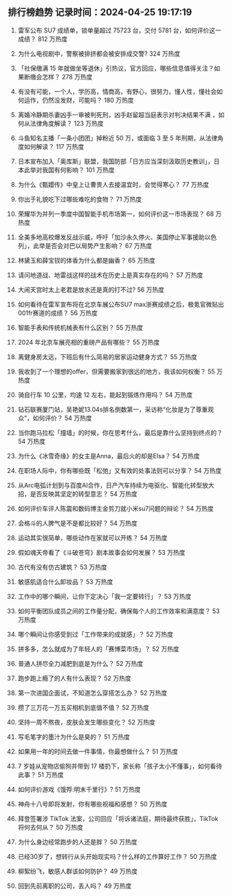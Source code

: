 
## 排行榜趋势 记录时间：2024-04-25 19:17:19
  
  1. 雷军公布 SU7 成绩单，锁单量超过 75723 台，交付 5781 台，如何评价这一成绩？ 812 万热度
    
  2. 为什么电视剧中，警察被排挤都会被安排成交警? 324 万热度
    
  3. 「社保缴满 15 年就做坐等退休」引热议，官方回应，哪些信息值得关注？如果断缴会怎样？ 278 万热度
    
  4. 有没有可能，一个人，学历高，情商高，有野心，很努力，懂人性，懂社会如何运作，仍然没发财，可能吗？ 180 万热度
    
  5. 离婚冷静期杀妻凶手一审被判死刑，凶手赵留超当庭表示对判决结果不满 ，如何从法律角度解读？ 123 万热度
    
  6. 斗鱼知名主播「一条小团团」掉粉近 50 万，或面临 3 至 5 年刑期，从法律角度如何解读？ 117 万热度
    
  7. 日本宣布加入「奥库斯」联盟，我国防部「日方应当深刻汲取历史教训」，日本此举对我国有何影响？ 101 万热度
    
  8. 为什么《甄嬛传》中皇上让曹贵人去接温宜时，会觉得寒心？ 77 万热度
    
  9. 你出于礼貌吃下过哪些难吃的食物？ 71 万热度
    
  10. 荣耀华为并列一季度中国智能手机市场第一，如何评价这一市场表现？ 68 万热度
    
  11. 全美多地高校爆发反战示威，呼吁「加沙永久停火、美国停止军事援助以色列」，此举是否会对巴以局势产生影响？ 67 万热度
    
  12. 林黛玉和薛宝钗的体香为什么都是幽香？ 65 万热度
    
  13. 请问地道战、地雷战这样的战术在历史上是真实存在的吗？ 57 万热度
    
  14. 大闹天宫时太上老君是放水还是真的打不过? 56 万热度
    
  15. 如何看待在雷军宣布将在北京车展公布SU7 max浙赛成绩之后，极氪官微贴出001fr赛道的成绩？ 56 万热度
    
  16. 智能手表和传统机械表有什么区别？ 55 万热度
    
  17. 2024 年北京车展亮相的重磅产品有哪些？ 55 万热度
    
  18. 离健身房太远，下班后有什么简易的居家运动健身方式？ 55 万热度
    
  19. 我收到了一个理想的offer，但需要搬家到很远的地方，我该如何权衡？ 55 万热度
    
  20. 骑自行车 10 公里，均速 12 左右，能起到锻炼作用吗？ 54 万热度
    
  21. 钻石联赛厦门站，吴艳妮13.04s排名倒数第一，采访称“化妆是为了尊重观众”，如何评价？ 54 万热度
    
  22. 当你跑马拉松「撞墙」的时候，你在思考什么，最后是靠什么坚持到终点的？ 54 万热度
    
  23. 为什么《冰雪奇缘》的女主是Anna，最后火的却是Elsa？ 54 万热度
    
  24. 在职场人际中，你有哪些既「松弛」又有效的处事法则可以分享？ 54 万热度
    
  25. 从Arc电弧计划到与百度AI合作，日产汽车持续为电驱化、智能化转型放大招，是否反映其坚定的转型意志？ 54 万热度
    
  26. 如何评价车评人陈震和数码博主金剪刀就小米su7问题的辩论？ 54 万热度
    
  27. 会格斗的人脾气是不是都比较好？ 54 万热度
    
  28. 运动其实很简单，哪些动作在家就可以开练？ 54 万热度
    
  29. 假如魂天帝看了《斗破苍穹》剧本故事会如何发展？ 53 万热度
    
  30. 古代有没有仿古建筑？ 53 万热度
    
  31. 敏感肌适合什么卸妆品？ 53 万热度
    
  32. 工作中的哪个瞬间，让你下定决心「我一定要转行」？ 53 万热度
    
  33. 如何平衡团队成员之间的工作量分配，确保每个人的工作效率和满意度？ 53 万热度
    
  34. 哪个瞬间让你感受到过「工作带来的成就感」？ 52 万热度
    
  35. 拼多多，怎么就成为了年轻人的「赛博菜市场」？ 52 万热度
    
  36. 普通人拼尽全力减肥到底是为什么？ 52 万热度
    
  37. 跑步跑上瘾了的人有什么表现？ 52 万热度
    
  38. 第一次进国企面试，不知道怎么穿搭怎么办？ 52 万热度
    
  39. 攒了三万花一万五买相机到底值不值？ 52 万热度
    
  40. 坚持一周不熬夜，皮肤会发生哪些变化？ 52 万热度
    
  41. 写毛笔字的墨汁为什么是臭的？ 51 万热度
    
  42. 如果用一年的时间去做一件事情，你最想做什么？ 51 万热度
    
  43. 7 岁娃从宠物店偷狗并带到 17 楼扔下，家长称「孩子太小不懂事」，如何看待此事？ 51 万热度
    
  44. 如何评价游戏《饿殍:明末千里行》? 51 万热度
    
  45. 神舟十八号即将发射，你有哪些祝福和感想？ 50 万热度
    
  46. 拜登签署涉 TikTok 法案，公司回应「将诉诸法庭，期待最终获胜」，TikTok 将何去何从？ 50 万热度
    
  47. 为什么身边经常跑步的人还是胖？ 50 万热度
    
  48. 已经30岁了，想转行从头开始现实吗？什么样的工作算好工作？ 50 万热度
    
  49. 柳絮纷飞，敏感人群该如何防护？ 49 万热度
    
  50. 回到先前离职的公司，丢人吗？ 49 万热度
    